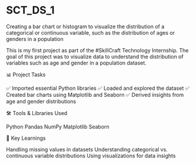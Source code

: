 # SCT_DS_1
Creating a bar chart or histogram to visualize the distribution of a categorical or continuous variable, such as the distribution of ages or genders in a population

This is my first project as part of the #SkillCraft Technology Internship.
The goal of this project was to visualize data to understand the distribution of variables such as age and gender in a population dataset.

📊 Project Tasks

✅ Imported essential Python libraries
✅ Loaded and explored the dataset
✅ Created bar charts using Matplotlib and Seaborn
✅ Derived insights from age and gender distributions

🛠️ Tools & Libraries Used

Python
Pandas
NumPy
Matplotlib
Seaborn

🚀 Key Learnings

Handling missing values in datasets
Understanding categorical vs. continuous variable distributions
Using visualizations for data insights
